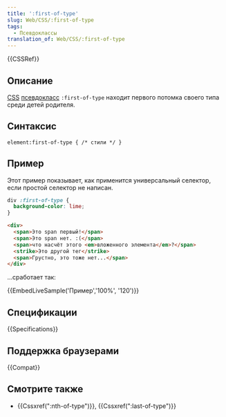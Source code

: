 ```yaml
---
title: ':first-of-type'
slug: Web/CSS/:first-of-type
tags:
  - Псевдоклассы
translation_of: Web/CSS/:first-of-type
---
```

{{CSSRef}}

## Описание

[CSS](/ru/docs/CSS) [псевдокласс](/ru/docs/Web/CSS/Псевдо-классы) `:first-of-type` находит первого потомка своего типа среди детей родителя.

## Синтаксис

    element:first-of-type { /* стили */ }

## Пример

Этот пример показывает, как применится универсальный селектор, если простой селектор не написан.

```css
div :first-of-type {
  background-color: lime;
}
```

```html
<div>
  <span>Это span первый!</span>
  <span>Это span нет. :(</span>
  <span>что насчёт этого <em>вложенного элемента</em>?</span>
  <strike>Это другой тег</strike>
  <span>Грустно, это тоже нет...</span>
</div>
```

...сработает так:

{{EmbedLiveSample('Пример','100%', '120')}}

## Спецификации

{{Specifications}}

## Поддержка браузерами

{{Compat}}

## Смотрите также

- {{Cssxref(":nth-of-type")}}, {{Cssxref(":last-of-type")}}
